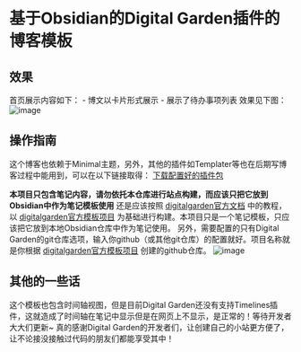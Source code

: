 # 基于Obsidian的Digital Garden插件的博客模板

## 效果
首页展示内容如下：
    - 博文以卡片形式展示
    - 展示了待办事项列表
效果见下图：
![image](https://github.com/magicGina/digital_garden_blog_template/assets/88796282/ca2b672e-6328-4e10-86e4-5630d05fe4eb)

## 操作指南
这个博客也依赖于Minimal主题，另外，其他的插件如Templater等也在后期写博客过程中能用到，可以在以下链接取得： [下载配置好的插件包](https://miya.teracloud.jp/share/11d12c08ec2d0062)

**本项目只包含笔记内容，请勿依托本仓库进行站点构建，而应该只把它放到Obsidian中作为笔记模板使用**
还是应该按照 [digitalgarden官方文档](https://dg-docs.ole.dev/) 中的教程，以 [digitalgarden官方模板项目](https://github.com/oleeskild/digitalgarden) 为基础进行构建。本项目只是一个笔记模板，只应该把它放到本地Obsidian仓库中作为笔记使用。
另外，需要配置的只有Digital Garden的git仓库选项，输入你github（或其他git仓库）的配置就好。项目名称就是你根据 [digitalgarden官方模板项目](https://github.com/oleeskild/digitalgarden) 创建的github仓库。
![image](https://github.com/magicGina/digital_garden_blog_template/assets/88796282/a933d03c-a7e6-4f46-a8d5-412a6c724c85)

## 其他的一些话
这个模板也包含时间轴视图，但是目前Digital Garden还没有支持Timelines插件，这就造成了时间轴在笔记中显示但是在网页上不显示，是正常的！等待开发者大大们更新~
真的感谢Digital Garden的开发者们，让创建自己的小站更方便了，让不论接没接触过代码的朋友们都能享受其中！

